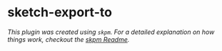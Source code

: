 # sketch-export-to

_This plugin was created using `skpm`. For a detailed explanation on how things work, checkout the [skpm Readme](https://github.com/skpm/skpm/blob/master/README.md)._
